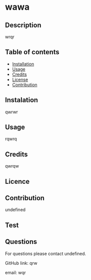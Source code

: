     
   # wawa   

   ## Description
   wrqr
    
   ## Table of contents
   - [Installation](#installation)
   - [Usage](#usage)
   - [Credits](#credits)
   - [License](#license)
   - [Contribution](#Contribution)

   ## Instalation
   qwrwr
   
   ## Usage
   rqwrq
   
   ## Credits
   qwrqw
   
   ## Licence
   
   
   ## Contribution
   undefined
   
   ## Test
   

   ## Questions
   For questions please contact undefined.

   GitHub link: qrw
   
   email: wqr
    